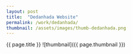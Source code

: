 ```yaml
---
layout: post
title:  "Dedanhada Website"
permalink: /work/dedanhada/
thumbnail: /assets/images/thumb-dedanhada.png
---
```


{{ page.title }}
![thumbnail]({{ page.thumbnail }})